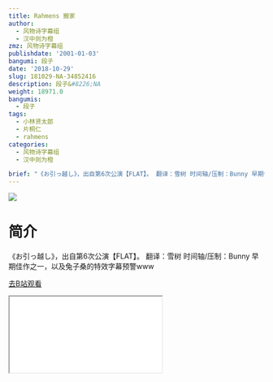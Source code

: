 ```yaml
---
title: Rahmens 搬家
author:
  - 风物诗字幕组
  - 汉中则为橙
zmz: 风物诗字幕组
publishdate: '2001-01-03'
bangumi: 段子
date: '2018-10-29'
slug: 181029-NA-34852416
description: 段子&#8226;NA
weight: 18971.0
bangumis:
  - 段子
tags:
  - 小林贤太郎
  - 片桐仁
  - rahmens
categories:
  - 风物诗字幕组
  - 汉中则为橙

brief: "《お引っ越し》，出自第6次公演【FLAT】。 翻译：雪树 时间轴/压制：Bunny 早期佳作之一，以及兔子桑的特效字幕预警www"
---
```

![](https://i.imgur.com/Cj9IpAE.jpg)
# 简介  
《お引っ越し》，出自第6次公演【FLAT】。
翻译：雪树 时间轴/压制：Bunny
早期佳作之一，以及兔子桑的特效字幕预警www  

[去B站观看](https://www.bilibili.com/video/av34852416/)
<div class ="resp-container"><iframe class="testiframe" src="//player.bilibili.com/player.html?aid=34852416"", scrolling="no", allowfullscreen="true" > </iframe></div> 
